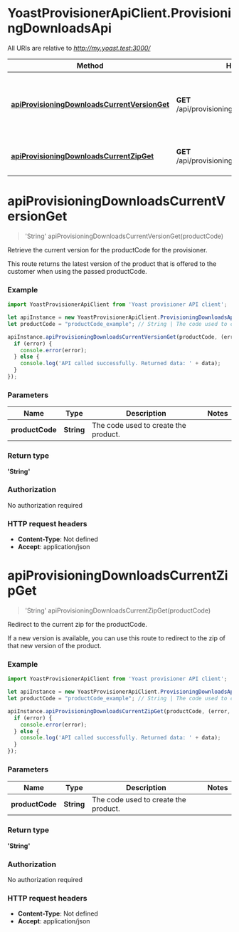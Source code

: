 # YoastProvisionerApiClient.ProvisioningDownloadsApi

All URIs are relative to *http://my.yoast.test:3000/*

Method | HTTP request | Description
------------- | ------------- | -------------
[**apiProvisioningDownloadsCurrentVersionGet**](ProvisioningDownloadsApi.md#apiProvisioningDownloadsCurrentVersionGet) | **GET** /api/provisioning/downloads/currentVersion | Retrieve the current version for the productCode for the provisioner.
[**apiProvisioningDownloadsCurrentZipGet**](ProvisioningDownloadsApi.md#apiProvisioningDownloadsCurrentZipGet) | **GET** /api/provisioning/downloads/currentZip | Redirect to the current zip for the productCode.

<a name="apiProvisioningDownloadsCurrentVersionGet"></a>
# **apiProvisioningDownloadsCurrentVersionGet**
> &#x27;String&#x27; apiProvisioningDownloadsCurrentVersionGet(productCode)

Retrieve the current version for the productCode for the provisioner.

This route returns the latest version of the product that is offered to the customer when using the passed productCode.

### Example
```javascript
import YoastProvisionerApiClient from 'Yoast provisioner API client';

let apiInstance = new YoastProvisionerApiClient.ProvisioningDownloadsApi();
let productCode = "productCode_example"; // String | The code used to create the product.

apiInstance.apiProvisioningDownloadsCurrentVersionGet(productCode, (error, data, response) => {
  if (error) {
    console.error(error);
  } else {
    console.log('API called successfully. Returned data: ' + data);
  }
});
```

### Parameters

Name | Type | Description  | Notes
------------- | ------------- | ------------- | -------------
 **productCode** | **String**| The code used to create the product. | 

### Return type

**&#x27;String&#x27;**

### Authorization

No authorization required

### HTTP request headers

 - **Content-Type**: Not defined
 - **Accept**: application/json

<a name="apiProvisioningDownloadsCurrentZipGet"></a>
# **apiProvisioningDownloadsCurrentZipGet**
> &#x27;String&#x27; apiProvisioningDownloadsCurrentZipGet(productCode)

Redirect to the current zip for the productCode.

If a new version is available, you can use this route to redirect to the zip of that new version of the product.

### Example
```javascript
import YoastProvisionerApiClient from 'Yoast provisioner API client';

let apiInstance = new YoastProvisionerApiClient.ProvisioningDownloadsApi();
let productCode = "productCode_example"; // String | The code used to create the product.

apiInstance.apiProvisioningDownloadsCurrentZipGet(productCode, (error, data, response) => {
  if (error) {
    console.error(error);
  } else {
    console.log('API called successfully. Returned data: ' + data);
  }
});
```

### Parameters

Name | Type | Description  | Notes
------------- | ------------- | ------------- | -------------
 **productCode** | **String**| The code used to create the product. | 

### Return type

**&#x27;String&#x27;**

### Authorization

No authorization required

### HTTP request headers

 - **Content-Type**: Not defined
 - **Accept**: application/json

